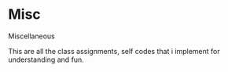 # Misc
Miscellaneous

This are all the class assignments, self codes that i implement for understanding and fun.
